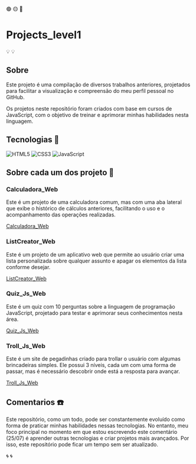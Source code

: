 🟢 🟡 🔴

# Projects_level1
 
:bulb: :bulb:

## Sobre

Este projeto é uma compilação de diversos trabalhos anteriores, projetados para facilitar a visualização e compreensão do meu perfil pessoal no GitHub.

Os projetos neste repositório foram criados com base em cursos de JavaScript, com o objetivo de treinar e aprimorar minhas habilidades nesta linguagem.

## Tecnologias :gem:

![HTML5](https://img.shields.io/badge/html5-%23E34F26.svg?style=for-the-badge&logo=html5&logoColor=white)
![CSS3](https://img.shields.io/badge/css3-%231572B6.svg?style=for-the-badge&logo=css3&logoColor=white)
![JavaScript](https://img.shields.io/badge/javascript-%23323330.svg?style=for-the-badge&logo=javascript&logoColor=%23F7DF1E)


## Sobre cada um dos projeto :ocean:

### Calculadora_Web

Este é um projeto de uma calculadora comum, mas com uma aba lateral que exibe o histórico de cálculos anteriores, facilitando o uso e o acompanhamento das operações realizadas.

[Calculadora_Web](Projects/Calculadora_Web/index.html)


### ListCreator_Web

Este é um projeto de um aplicativo web que permite ao usuário criar uma lista personalizada sobre qualquer assunto e apagar os elementos da lista conforme desejar.

[ListCreator_Web](Projects/ListCreator_Web/index.html)


### Quiz_Js_Web

Este é um quiz com 10 perguntas sobre a linguagem de programação JavaScript, projetado para testar e aprimorar seus conhecimentos nesta área.

[Quiz_Js_Web](Projects/Quiz_Js_Web/index.html)


### Troll_Js_Web

Este é um site de pegadinhas criado para trollar o usuário com algumas brincadeiras simples. Ele possui 3 níveis, cada um com uma forma de passar, mas é necessário descobrir onde está a resposta para avançar.

[Troll_Js_Web](Projects/Troll_Js_Web/index.html)


## Comentarios :phone:

Este repositório, como um todo, pode ser constantemente evoluído como forma de praticar minhas habilidades nessas tecnologias. No entanto, meu foco principal no momento em que estou escrevendo este comentário (25/07) é aprender outras tecnologias e criar projetos mais avançados. Por isso, este repositório pode ficar um tempo sem ser atualizado.

:cyclone: :cyclone: